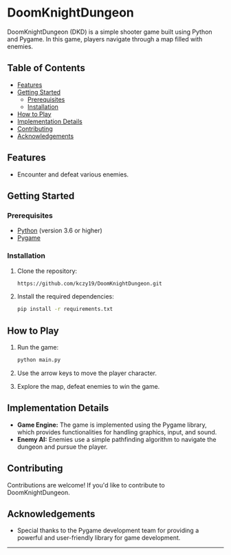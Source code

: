 # DoomKnightDungeon

DoomKnightDungeon (DKD) is a simple shooter game built using Python and Pygame. In this game, players navigate through a map filled with enemies.

## Table of Contents

- [Features](#features)
- [Getting Started](#getting-started)
  - [Prerequisites](#prerequisites)
  - [Installation](#installation)
- [How to Play](#how-to-play)
- [Implementation Details](#implementation-details)
- [Contributing](#contributing)
- [Acknowledgements](#acknowledgements)

## Features

- Encounter and defeat various enemies.

## Getting Started

### Prerequisites

- [Python](https://www.python.org/) (version 3.6 or higher)
- [Pygame](https://www.pygame.org/)

### Installation

1. Clone the repository:

    ```bash
    https://github.com/kczy19/DoomKnightDungeon.git
    ```

2. Install the required dependencies:

    ```bash
    pip install -r requirements.txt
    ```

## How to Play

1. Run the game:

    ```bash
    python main.py
    ```

2. Use the arrow keys to move the player character.
3. Explore the map, defeat enemies to win the game.

## Implementation Details

- **Game Engine:** The game is implemented using the Pygame library, which provides functionalities for handling graphics, input, and sound.
- **Enemy AI:** Enemies use a simple pathfinding algorithm to navigate the dungeon and pursue the player.

## Contributing

Contributions are welcome! If you'd like to contribute to DoomKnightDungeon.

## Acknowledgements

- Special thanks to the Pygame development team for providing a powerful and user-friendly library for game development.

---
